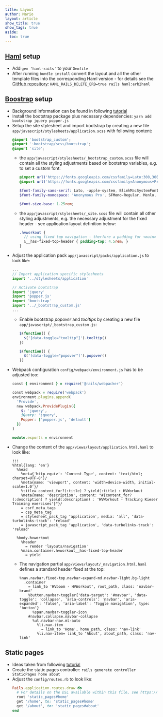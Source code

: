 ```yaml
---
title: Layout
author: Mario
layout: article
show_title: true
show_tags: true
aside:
  toc: true
---
```


## [Haml](http://haml.info) setup
* Add `gem 'haml-rails'` to your `Gemfile`
* After running `bundle install` convert the layout and all the other template files into the corresponding Haml version - for details see the [GitHub repository](https://github.com/haml/haml-rails): `HAML_RAILS_DELETE_ERB=true rails haml:erb2haml`

## [Boostrap](https://getbootstrap.com) setup
* Background information can be found in following [tutorial](https://rossta.net/blog/webpacker-with-bootstrap.html)
* Install the bootstrap package plus necessary dependencies: `yarn add bootstrap jquery popper.js`
* Setup the site stylesheet and import bootstrap by creating a new file `app/javascript/stylesheets/application.scss` with following content:
    ```scss
    @import 'bootstrap_custom';
    @import '~bootstrap/scss/bootstrap';
    @import 'site';
    ```
  * the `app/javascript/stylesheets/_bootstrap_custom.scss` file will contain all the styling adjustments based on bootstrap variables, e.g. to set a custom font:
      ```scss
      @import url('https://fonts.googleapis.com/cssfamily=Lato:300,300i,400,400i,500,500i,700,700i&display=swap');
      @import url('https://fonts.googleapis.com/cssfamily=Anonymous+Pro:300,300i,400,400i,500,500i,700,700i&display=swap');
      
      $font-family-sans-serif: Lato, -apple-system, BlinkMacSystemFont, 'Segoe UI', Roboto, 'Helvetica Neue', Arial, 'Noto Sans', sans-serif, 'Apple Color Emoji', 'Segoe UI Emoji', 'Segoe UI Symbol', 'Noto Color Emoji' !default;
      $font-family-monospace: 'Anonymous Pro', SFMono-Regular, Menlo, Monaco, Consolas, 'Liberation Mono', 'Courier New', monospace !default;
      
      $font-size-base: 1.25rem;
      ```
  * the `app/javascript/stylesheets/_site.scss` file will contain all other styling adjustments, e.g. the necessary adjustment for the fixed header - see application layout definition below:
      ```scss
      .hvworkout {
        // using fixed top navigation - therfore a padding for <main> is necessary
        &__has-fixed-top-header { padding-top: 4.5rem; }
      }
      ```
* Adjust the application pack `app/javascript/packs/application.js` to look like:
    ```javascript
    ...
    // Import application specific stylesheets
    import '../stylesheets/application'
    
    // Activate bootstrap
    import 'jquery'
    import 'popper.js'
    import 'bootstrap'
    import '../_bootstrap_custom.js'
    ...
    ```
  * Enable bootstrap _popover_ and _tooltips_ by creating a new file  `app/javascript/_bootstrap_custom.js`:
      ```javascript
      $(function() {
        $('[data-toggle="tooltip"]').tooltip()
      })
   
      $(function() {
        $('[data-toggle="popover"]').popover()
      })
      ```
* Webpack configuration `config/webpack/environment.js` has to be adjusted too:
    ```ruby
    const { environment } = require('@rails/webpacker')
    
    const webpack = require('webpack')
    environment.plugins.append(
      'Provide',
      new webpack.ProvidePlugin({
        $: 'jquery',
        jQuery: 'jquery',
        Popper: ['popper.js', 'default']
      })
    )
    
    module.exports = environment
    ```
* Change the content of the `app/views/layout/application.html.haml` to look like:
    ```haml
    !!!
    %html{lang: 'en'}
      %head
        %meta{'http-equiv': 'Content-Type', content: 'text/html; charset=UTF-8'}/
        %meta{name: 'viewport', content: 'width=device-width, initial-scale=1.0'}/
        %title= content_for?(:title) ? yield(:title) : HVWorkout
        %meta{name: 'description', content: "#{content_for?(:description) ? yield(:description) : 'HVWorkout - Tracking Kieser Training exercises'}"}/
        = csrf_meta_tags
        = csp_meta_tag
        = stylesheet_pack_tag 'application', media: 'all', 'data-turbolinks-track': 'reload'
        = javascript_pack_tag 'application', 'data-turbolinks-track': 'reload'
    
      %body.hvworkout
        %header
          = render 'layouts/navigation'
        %main.container.hvworkout__has-fixed-top-header
          = yield
    ```
  * The navigation partial `app/views/layout/_navigation.html.haml` defines a standard header fixed at the top:
      ```haml
      %nav.navbar.fixed-top.navbar-expand-md.navbar-light.bg-light
        .container
          = link_to 'HVboom - HVWorkout', root_path, class: 'navbar-brand'
          %button.navbar-toggler{'data-target': '#navbar', 'data-toggle': 'collapse', 'aria-controls': 'navbar', 'aria-expanded': 'false', 'aria-label': 'Toggle navigation', type: 'button'}
            %span.navbar-toggler-icon
          #navbar.collapse.navbar-collapse
            %ul.navbar-nav.ml-auto
              %li.nav-item
                = link_to 'Home', home_path, class: 'nav-link'
              %li.nav-item= link_to 'About', about_path, class: 'nav-link'
      ```
			

## Static pages
* Ideas taken from following [tutorial](https://www.learnenough.com/ruby-on-rails-4th-edition-tutorial/static_pages#sec-static_pages)
* Create the static pages controller: `rails generate controller StaticPages home about`
* Adjust the `config/routes.rb` to look like:
    ```ruby
    Rails.application.routes.draw do
      # For details on the DSL available within this file, see https://guides.rubyonrails.org/routing.html
      root 'static_pages#home'
      get '/home', to: 'static_pages#home'
      get '/about', to: 'static_pages#about'
    end
    ```